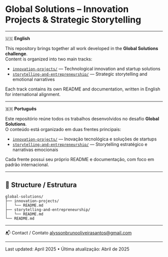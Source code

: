 # Global Solutions – Innovation Projects & Strategic Storytelling

---

🇺🇸 **English**

This repository brings together all work developed in the **Global Solutions challenge**.  
Content is organized into two main tracks:

- [`innovation-projects/`](./innovation-projects/) — Technological innovation and startup solutions
- [`storytelling-and-entrepreneurship/`](./storytelling-and-entrepreneurship/) — Strategic storytelling and emotional narratives

Each track contains its own README and documentation, written in English for international alignment.

---

🇧🇷 **Português**

Este repositório reúne todos os trabalhos desenvolvidos no desafio **Global Solutions**.  
O conteúdo está organizado em duas frentes principais:

- [`innovation-projects/`](./innovation-projects/) — Inovação tecnológica e soluções de startups
- [`storytelling-and-entrepreneurship/`](./storytelling-and-entrepreneurship/) — Storytelling estratégico e narrativas emocionais

Cada frente possui seu próprio README e documentação, com foco em padrão internacional.

---

## 📁 Structure / Estrutura

```plaintext
global-solutions/
├── innovation-projects/
│   └── README.md
├── storytelling-and-entrepreneurship/
│   └── README.md
└── README.md
```

---

📬 Contact / Contato
alyssonbrunooliveirasantos@gmail.com

---
Last updated: April 2025 • Última atualização: Abril de 2025
